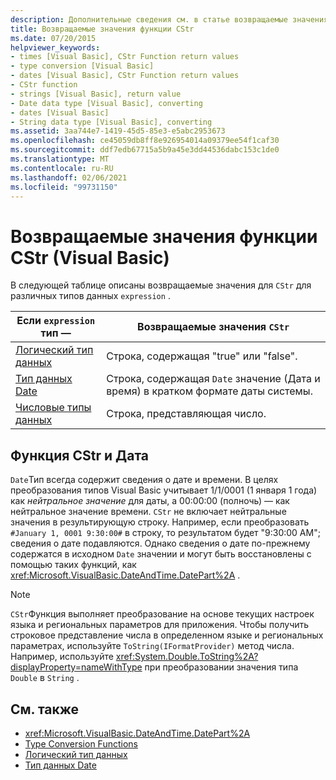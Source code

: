 ```yaml
---
description: Дополнительные сведения см. в статье возвращаемые значения функции CStr (Visual Basic).
title: Возвращаемые значения функции CStr
ms.date: 07/20/2015
helpviewer_keywords:
- times [Visual Basic], CStr Function return values
- type conversion [Visual Basic]
- dates [Visual Basic], CStr Function return values
- CStr function
- strings [Visual Basic], return value
- Date data type [Visual Basic], converting
- dates [Visual Basic]
- String data type [Visual Basic], converting
ms.assetid: 3aa744e7-1419-45d5-85e3-e5abc2953673
ms.openlocfilehash: ce45059db8ff8e926954014a09379ee54f1caf30
ms.sourcegitcommit: ddf7edb67715a5b9a45e3dd44536dabc153c1de0
ms.translationtype: MT
ms.contentlocale: ru-RU
ms.lasthandoff: 02/06/2021
ms.locfileid: "99731150"
---
```

# <a name="return-values-for-the-cstr-function-visual-basic"></a>Возвращаемые значения функции CStr (Visual Basic)

В следующей таблице описаны возвращаемые значения для `CStr` для различных типов данных `expression` .  
  
|Если `expression` тип —|Возвращаемые значения `CStr`|  
|-----------------------------|--------------------|  
|[Логический тип данных](../data-types/boolean-data-type.md)|Строка, содержащая "true" или "false".|  
|[Тип данных Date](../data-types/date-data-type.md)|Строка, содержащая `Date` значение (Дата и время) в кратком формате даты системы.|  
|[Числовые типы данных](../../programming-guide/language-features/data-types/numeric-data-types.md)|Строка, представляющая число.|  
  
## <a name="cstr-and-date"></a>Функция CStr и Дата  

 `Date`Тип всегда содержит сведения о дате и времени. В целях преобразования типов Visual Basic учитывает 1/1/0001 (1 января 1 года) как *нейтральное значение* для даты, а 00:00:00 (полночь) — как нейтральное значение времени. `CStr` не включает нейтральные значения в результирующую строку. Например, если преобразовать `#January 1, 0001 9:30:00#` в строку, то результатом будет "9:30:00 AM"; сведения о дате подавляются. Однако сведения о дате по-прежнему содержатся в исходном `Date` значении и могут быть восстановлены с помощью таких функций, как <xref:Microsoft.VisualBasic.DateAndTime.DatePart%2A> .  
  
> [!NOTE]
> `CStr`Функция выполняет преобразование на основе текущих настроек языка и региональных параметров для приложения. Чтобы получить строковое представление числа в определенном языке и региональных параметрах, используйте `ToString(IFormatProvider)` метод числа. Например, используйте <xref:System.Double.ToString%2A?displayProperty=nameWithType> при преобразовании значения типа `Double` в `String` .  
  
## <a name="see-also"></a>См. также

- <xref:Microsoft.VisualBasic.DateAndTime.DatePart%2A>
- [Type Conversion Functions](type-conversion-functions.md)
- [Логический тип данных](../data-types/boolean-data-type.md)
- [Тип данных Date](../data-types/date-data-type.md)
